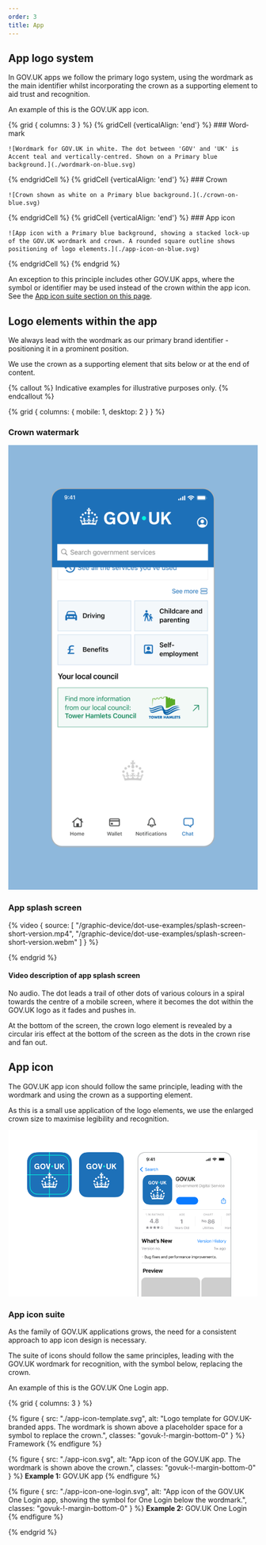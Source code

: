 ```yaml
---
order: 3
title: App
---
```


## App logo system

In GOV.UK apps we follow the primary logo system, using the wordmark as the main identifier whilst incorporating the crown as a supporting element to aid trust and recognition.

An example of this is the GOV.UK app icon.

<!-- The &shy; is intentionally between 'Word' and 'mark' because
     otherwise the column gets too wide and therefore uneven in mobile view -->

{% grid { columns: 3 } %}
{% gridCell {verticalAlign: 'end'} %} ### Word&shy;mark

    ![Wordmark for GOV.UK in white. The dot between 'GOV' and 'UK' is Accent teal and vertically-centred. Shown on a Primary blue background.](./wordmark-on-blue.svg)

{% endgridCell %}
{% gridCell {verticalAlign: 'end'} %} ### Crown

    ![Crown shown as white on a Primary blue background.](./crown-on-blue.svg)

{% endgridCell %}
{% gridCell {verticalAlign: 'end'} %} ### App icon

    ![App icon with a Primary blue background, showing a stacked lock-up of the GOV.UK wordmark and crown. A rounded square outline shows positioning of logo elements.](./app-icon-on-blue.svg)

{% endgridCell %}
{% endgrid %}

An exception to this principle includes other GOV.UK apps, where the symbol or identifier may be used instead of the crown within the app icon. See the [App icon suite section on this page](#app-icon-suite).

## Logo elements within the app

We always lead with the wordmark as our primary brand identifier - positioning it in a prominent position.

We use the crown as a supporting element that sits below or at the end of content.

{% callout %}
Indicative examples for illustrative purposes only.
{% endcallout %}

{% grid { columns: { mobile: 1, desktop: 2 } } %}

<div>

### Crown watermark

![Screenshot of the GOV.UK app, showing the GOV.UK wordmark centred in the top header and the crown watermark centred at the end of a page.](./app-watermark-example.png)

</div>

<div>

### App splash screen

{% video { source: [
    "/graphic-device/dot-use-examples/splash-screen-short-version.mp4",
    "/graphic-device/dot-use-examples/splash-screen-short-version.webm"
] } %}

</div>

{% endgrid %}

#### Video description of app splash screen

No audio. The dot leads a trail of other dots of various colours in a spiral towards the centre of a mobile screen, where it becomes the dot within the GOV.UK logo as it fades and pushes in.

At the bottom of the screen, the crown logo element is revealed by a circular iris effect at the bottom of the screen as the dots in the crown rise and fan out.

## App icon

The GOV.UK app icon should follow the same principle, leading with the wordmark and using the crown as a supporting element.

As this is a small use application of the logo elements, we use the enlarged crown size to maximise legibility and recognition.

![App icon of the GOV.UK app, with gridlines showing how the crown is placed centred directly under GOV.UK and a mockup of the GOV.UK app's page in an App Store.](./app-icon-examples.png)

### App icon suite

As the family of GOV.UK applications grows, the need for a consistent approach to app icon design is necessary.

The suite of icons should follow the same principles, leading with the GOV.UK wordmark for recognition, with the symbol below, replacing the crown.

An example of this is the GOV.UK One Login app.

{% grid { columns: 3 } %}

{% figure { src: "./app-icon-template.svg", alt: "Logo template for GOV.UK-branded apps. The wordmark is shown above a placeholder space for a symbol to replace the crown.", classes: "govuk-!-margin-bottom-0" } %}
Framework
{% endfigure %}

{% figure { src: "./app-icon.svg", alt: "App icon of the GOV.UK app. The wordmark is shown above the crown.", classes: "govuk-!-margin-bottom-0" } %}
**Example 1:** GOV.UK app
{% endfigure %}

{% figure { src: "./app-icon-one-login.svg", alt: "App icon of the GOV.UK One Login app, showing the symbol for One Login below the wordmark.", classes: "govuk-!-margin-bottom-0" } %}
**Example 2:** GOV.UK One Login
{% endfigure %}

{% endgrid %}
